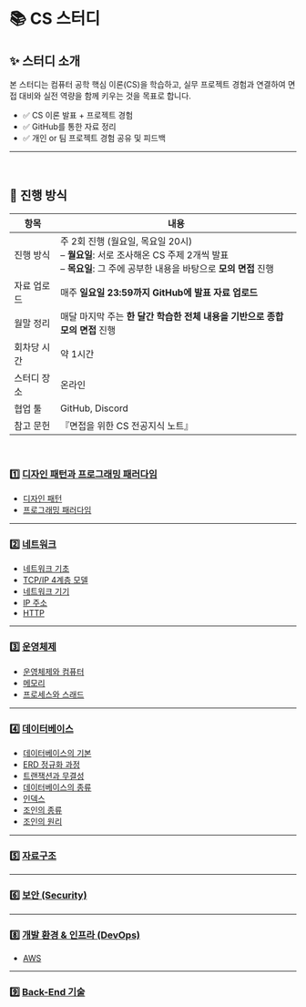 # 📚 CS 스터디 

## ✨ 스터디 소개
본 스터디는 컴퓨터 공학 핵심 이론(CS)을 학습하고, 실무 프로젝트 경험과 연결하여 면접 대비와 실전 역량을 함께 키우는 것을 목표로 합니다.

- ✅ CS 이론 발표 + 프로젝트 경험
- ✅ GitHub를 통한 자료 정리
- ✅ 개인 or 팀 프로젝트 경험 공유 및 피드백
---
</br>

## 📆 진행 방식

| 항목 | 내용 |
|------|------|
| 진행 방식 | 주 2회 진행 (월요일, 목요일 20시) <br>– **월요일**: 서로 조사해온 CS 주제 2개씩 발표 <br>– **목요일**: 그 주에 공부한 내용을 바탕으로 **모의 면접** 진행 |
| 자료 업로드 | 매주 **일요일 23:59까지 GitHub에 발표 자료 업로드** |
| 월말 정리 | 매달 마지막 주는 **한 달간 학습한 전체 내용을 기반으로 종합 모의 면접** 진행 |
| 회차당 시간 | 약 1시간 |
| 스터디 장소 | 온라인 |
| 협업 툴 | GitHub, Discord |
| 참고 문헌 | 『면접을 위한 CS 전공지식 노트』 |

</br>

### 1️⃣ [디자인 패턴과 프로그래밍 패러다임](./1장_디자인%20패턴과%20프로그래밍%20패러다임/)
- [디자인 패턴](./1장_디자인%20패턴과%20프로그래밍%20패러다임/1.1_디자인%20패턴/)
- [프로그래밍 패러다임](./1장_디자인%20패턴과%20프로그래밍%20패러다임/1.2_프로그래밍%20패러다임/)

---

### 2️⃣ [네트워크](./2장_네트워크/)
- [네트워크 기초](./2장_네트워크/2.1_네트워크%20기초/)
- [TCP/IP 4계층 모델](./2장_네트워크/2.2_TCP_IP_4계층_모델/)
- [네트워크 기기](./2장_네트워크/2.3_네트워크_기기/)
- [IP 주소](./2장_네트워크/2.4_IP_주소/)
- [HTTP](./2장_네트워크/2.5_HTTP/)

---

### 3️⃣ [운영체제](./3장_운영체제/)
- [운영체제와 컴퓨터](./3장_운영체제/3.1_운영체제와%20컴퓨터/)
- [메모리](./3장_운영체제/3.2_메모리/)
- [프로세스와 스래드](./3장_운영체제/3.3_프로세스와%20스레드/)

---

### 4️⃣ [데이터베이스](./4장_데이터베이스/)
- [데이터베이스의 기본](./4장_데이터베이스/4.1_데이터베이스의%20기본/)
- [ERD 정규화 과정](./4장_데이터베이스/4.2_ERD와%20정규화%20과정/)
- [트랜잭션과 무결성](./4장_데이터베이스/4.3_트랜잭션과%20무결성/)
- [데이터베이스의 종류](./4장_데이터베이스/4.4_데이터베이스의%20종류/)
- [인덱스](./4장_데이터베이스/4.5_인덱스/)
- [조인의 종류](./4장_데이터베이스/4.6_조인의%20종류/)
- [조인의 원리](./4장_데이터베이스/4.7_조인의%20원리/)


---

### 5️⃣ [자료구조](./DataStructures/README.md)

---

### 6️⃣ [보안 (Security)](./Security/README.md)

---

### 8️⃣ [개발 환경 & 인프라 (DevOps)](./개발%20환경%20&%20인프라/)
- [AWS](./개발%20환경%20&%20인프라/AWS/)


---

### 9️⃣ [Back-End 기술](./Backend/README.md)

